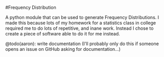 #Frequency Distribution

A python module that can be used to generate Frequency Distributions. I made this because lots of my homework for a statistics class in college required me to do lots of repetitive, and inane work. Instead I chose to create a piece of software able to do it for me instead.

@todo(aaron): write documentation (I'll probably only do this if someone opens an issue on GitHub asking for documentation...)